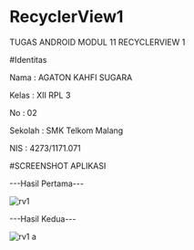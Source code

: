 # RecyclerView1

TUGAS ANDROID MODUL 11 RECYCLERVIEW 1

#Identitas

Nama : AGATON KAHFI SUGARA

Kelas : XII RPL 3

No : 02

Sekolah : SMK Telkom Malang

NIS : 4273/1171.071

#SCREENSHOT APLIKASI

---Hasil Pertama---

![rv1](https://cloud.githubusercontent.com/assets/13633252/19842084/a6dbe8fc-9f47-11e6-9116-877c3e53ce89.png)

---Hasil Kedua---

![rv1 a](https://cloud.githubusercontent.com/assets/13633252/19842083/a6a9950a-9f47-11e6-8369-3fc46a82c612.png)


